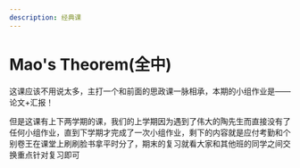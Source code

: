 ```yaml
---
description: 经典课
---
```


# Mao's Theorem(全中)

这课应该不用说太多，主打一个和前面的思政课一脉相承，本期的小组作业是——论文+汇报！

但是这课有上下两学期的课，我们的上学期因为遇到了伟大的陶先生而直接没有了任何小组作业，直到下学期才完成了一次小组作业，剩下的内容就是应付考勤和个别卷王在课堂上刷刷脸书拿平时分了，期末的复习就看大家和其他班的同学之间交换重点针对复习即可
